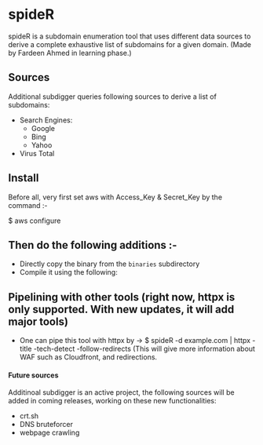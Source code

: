 # spideR
spideR is a subdomain enumeration tool that uses different data sources to derive a complete exhaustive list of subdomains for a given domain. (Made by Fardeen Ahmed in learning phase.)

## Sources
Additional subdigger queries following sources to derive a list of subdomains:

- Search Engines:
  - Google
  - Bing
  - Yahoo
- Virus Total

## Install

Before all, very first set aws with Access_Key & Secret_Key by the command :-

$ aws configure

## Then do the following additions :- 

- Directly copy the binary from the `binaries` subdirectory
- Compile it using the following:

## Pipelining with other tools (right now, httpx is only supported. With new updates, it will add major tools)

- One can pipe this tool with httpx by -> $ spideR -d example.com | httpx -title -tech-detect -follow-redirects 
 (This will give more information about WAF such as Cloudfront, and redirections.

#### Future sources

Additinoal subdigger is an active project, the following sources will be added in coming releases, working on these new functionalities:
- crt.sh
- DNS bruteforcer
- webpage crawling
